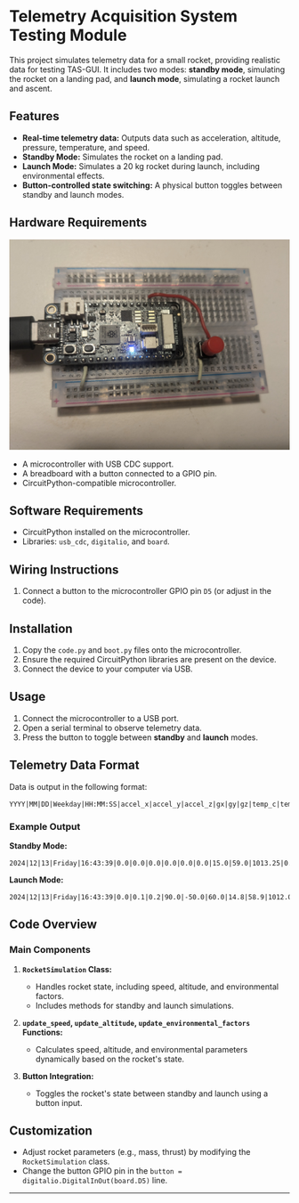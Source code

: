 # Telemetry Acquisition System Testing Module

This project simulates telemetry data for a small rocket, providing realistic data for testing TAS-GUI. It includes two modes: **standby mode**, simulating the rocket on a landing pad, and **launch mode**, simulating a rocket launch and ascent.

## Features

- **Real-time telemetry data:** Outputs data such as acceleration, altitude, pressure, temperature, and speed.
- **Standby Mode:** Simulates the rocket on a landing pad.
- **Launch Mode:** Simulates a 20 kg rocket during launch, including environmental effects.
- **Button-controlled state switching:** A physical button toggles between standby and launch modes.

## Hardware Requirements

![Board Image](repo/board.jpg)

- A microcontroller with USB CDC support.
- A breadboard with a button connected to a GPIO pin.
- CircuitPython-compatible microcontroller.

## Software Requirements

- CircuitPython installed on the microcontroller.
- Libraries: `usb_cdc`, `digitalio`, and `board`.

## Wiring Instructions

1. Connect a button to the microcontroller GPIO pin `D5` (or adjust in the code).

## Installation

1. Copy the `code.py` and `boot.py` files onto the microcontroller.
2. Ensure the required CircuitPython libraries are present on the device.
3. Connect the device to your computer via USB.

## Usage

1. Connect the microcontroller to a USB port.
2. Open a serial terminal to observe telemetry data.
3. Press the button to toggle between **standby** and **launch** modes.

## Telemetry Data Format

Data is output in the following format:

```
YYYY|MM|DD|Weekday|HH:MM:SS|accel_x|accel_y|accel_z|gx|gy|gz|temp_c|temp_f|pressure|altitude|humidity|fix|fix_quality|latitude|longitude|speed|altitude|satellites
```

### Example Output

**Standby Mode:**
```
2024|12|13|Friday|16:43:39|0.0|0.0|0.0|0.0|0.0|0.0|15.0|59.0|1013.25|0.0|50.0|1.0|2|32.9394|-106.922|0.0|0.0|8
```

**Launch Mode:**
```
2024|12|13|Friday|16:43:39|0.0|0.1|0.2|90.0|-50.0|60.0|14.8|58.9|1012.0|100.5|49.0|1.0|2|32.9394|-106.922|5.0|100.5|8
```

## Code Overview

### Main Components

1. **`RocketSimulation` Class:**
   - Handles rocket state, including speed, altitude, and environmental factors.
   - Includes methods for standby and launch simulations.

2. **`update_speed`, `update_altitude`, `update_environmental_factors` Functions:**
   - Calculates speed, altitude, and environmental parameters dynamically based on the rocket's state.

3. **Button Integration:**
   - Toggles the rocket's state between standby and launch using a button input.

## Customization

- Adjust rocket parameters (e.g., mass, thrust) by modifying the `RocketSimulation` class.
- Change the button GPIO pin in the `button = digitalio.DigitalInOut(board.D5)` line.


---



